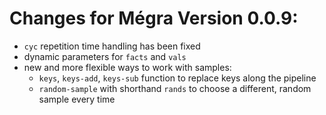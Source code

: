 # Changes for Mégra Version 0.0.9:

* `cyc` repetition time handling has been fixed
* dynamic parameters for `facts` and `vals`
* new and more flexible ways to work with samples:
  * `keys`, `keys-add`, `keys-sub` function to replace keys along the pipeline
  * `random-sample` with shorthand `rands` to choose a different, random sample every time
